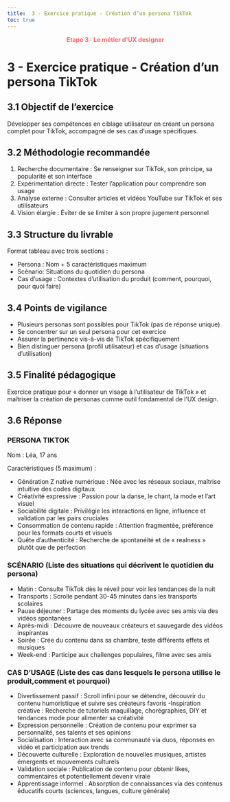 ```yaml
---
title:  3 - Exercice pratique - Création d’un persona TikTok
toc: true
---
```

<p style="color:oklch(70.4% 0.191 22.216); font-weight:bold; text-align:center ">Etape 3 : Le métier d'UX designer</p>

# 3 - Exercice pratique - Création d’un persona TikTok

## 3.1 Objectif de l’exercice
Développer ses compétences en ciblage utilisateur en créant un persona complet pour TikTok, accompagné de ses cas d’usage spécifiques.

## 3.2 Méthodologie recommandée
1. Recherche documentaire : Se renseigner sur TikTok, son principe, sa popularité et son interface
2. Expérimentation directe : Tester l’application pour comprendre son usage
3. Analyse externe : Consulter articles et vidéos YouTube sur TikTok et ses utilisateurs
4. Vision élargie : Éviter de se limiter à son propre jugement personnel


## 3.3 Structure du livrable
Format tableau avec trois sections :
- Persona : Nom + 5 caractéristiques maximum
- Scénario: Situations du quotidien du persona
- Cas d’usage : Contextes d’utilisation du produit (comment, pourquoi, pour quoi faire)

## 3.4 Points de vigilance
- Plusieurs personas sont possibles pour TikTok (pas de réponse unique)
- Se concentrer sur un seul persona pour cet exercice
- Assurer la pertinence vis-à-vis de TikTok spécifiquement
- Bien distinguer persona (profil utilisateur) et cas d’usage (situations d’utilisation)

## 3.5 Finalité pédagogique
Exercice pratique pour « donner un visage à l’utilisateur de TikTok » et maîtriser la création de personas comme outil fondamental de l’UX design.


## 3.6 Réponse

### PERSONA TIKTOK
Nom : Léa, 17 ans

Caractéristiques (5 maximum) :
- Génération Z native numérique : Née avec les réseaux sociaux, maîtrise intuitive des codes digitaux
- Créativité expressive : Passion pour la danse, le chant, la mode et l’art visuel
- Sociabilité digitale : Privilégie les interactions en ligne, influence et validation par les pairs cruciales
- Consommation de contenu rapide : Attention fragmentée, préférence pour les formats courts et visuels
- Quête d’authenticité : Recherche de spontanéité et de « realness » plutôt que de perfection

### SCÉNARIO (Liste des situations qui décrivent le quotidien du persona) 
- Matin : Consulte TikTok dès le réveil pour voir les tendances de la nuit
- Transports : Scrolle pendant 30-45 minutes dans les transports scolaires
- Pause déjeuner : Partage des moments du lycée avec ses amis via des vidéos spontanées
- Après-midi : Découvre de nouveaux créateurs et sauvegarde des vidéos inspirantes
- Soirée : Crée du contenu dans sa chambre, teste différents effets et musiques
- Week-end : Participe aux challenges populaires, filme avec ses amis

### CAS D’USAGE (Liste des cas dans lesquels le persona utilise le produit,comment et pourquoi)
- Divertissement passif : Scroll infini pour se détendre, découvrir du contenu humoristique et suivre ses créateurs favoris
-Inspiration créative : Recherche de tutoriels maquillage, chorégraphies, DIY et tendances mode pour alimenter sa créativité
- Expression personnelle : Création de contenu pour exprimer sa personnalité, ses talents et ses opinions
- Socialisation : Interaction avec sa communauté via duos, réponses en vidéo et participation aux trends
- Découverte culturelle : Exploration de nouvelles musiques, artistes émergents et mouvements culturels
- Validation sociale : Publication de contenu pour obtenir likes, commentaires et potentiellement devenir virale
- Apprentissage informel : Absorption de connaissances via des contenus éducatifs courts (sciences, langues, culture générale)
